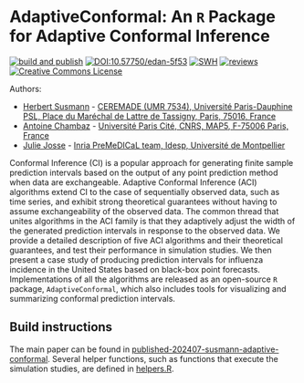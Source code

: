 # AdaptiveConformal: An `R` Package for Adaptive Conformal Inference

[![build and publish](https://github.com/computorg/published-202407-susmann-adaptive-conformal/actions/workflows/build.yml/badge.svg)](https://github.com/computorg/published-202407-susmann-adaptive-conformal/actions/workflows/build.yml)
[![DOI:10.57750/edan-5f53](https://img.shields.io/badge/DOI-10.57750/edan--5f53-034E79.svg)](https://doi.org/10.57750/edan-5f53)
[![SWH](https://archive.softwareheritage.org/badge/origin/https://github.com/computorg/published-202407-susmann-adaptive-conformal/)](https://archive.softwareheritage.org/browse/origin/?origin_url=https://github.com/computorg/published-202407-susmann-adaptive-conformal)
[![reviews](https://img.shields.io/badge/review-report-blue)](https://github.com/computorg/published-202407-susmann-adaptive-conformal/issues/2)
[![Creative Commons License](https://i.creativecommons.org/l/by/4.0/80x15.png)](http://creativecommons.org/licenses/by/4.0/)


Authors: 

- [Herbert Susmann](https://herbsusmann.com) - [CEREMADE (UMR 7534), Université Paris-Dauphine PSL, Place du Maréchal de Lattre de Tassigny, Paris, 75016, France](https://www.ceremade.dauphine.fr/)
- [Antoine Chambaz](https://helios2.mi.parisdescartes.fr/~chambaz/) - [Université Paris Cité, CNRS, MAP5, F-75006 Paris, France](https://map5.mi.parisdescartes.fr/)
- [Julie Josse](http://juliejosse.com/) - [Inria PreMeDICaL team, Idesp, Université de Montpellier](https://team.inria.fr/premedical/)

Conformal Inference (CI) is a popular approach for generating finite sample prediction intervals based on the output of any point prediction method when data are exchangeable. Adaptive Conformal Inference (ACI) algorithms extend CI to the case of sequentially observed data, such as time series, and exhibit strong theoretical guarantees without having to assume exchangeability of the observed data. The common thread that unites algorithms in the ACI family is that they adaptively adjust the width of the generated prediction intervals in response to the observed data. We provide a detailed description of five ACI algorithms and their theoretical guarantees, and test their performance in simulation studies. We then present a case study of producing prediction intervals for influenza incidence in the United States based on black-box point forecasts. Implementations of all the algorithms are released as an open-source `R` package, `AdaptiveConformal`, which also includes tools for visualizing and summarizing conformal prediction intervals.

## Build instructions

The main paper can be found in [published-202407-susmann-adaptive-conformal](https://doi.org/10.57750/edan-5f53). Several helper functions, such as functions that execute the simulation studies, are defined in [helpers.R](https://github.com/computorg/published-202407-susmann-adaptive-conformal/blob/main/helpers.R).
